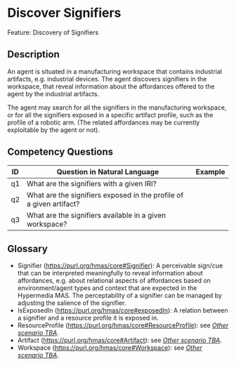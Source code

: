 # Discover Signifiers

Feature: Discovery of Signifiers


## Description
An agent is situated in a manufacturing workspace that contains  industrial artifacts, e.g. industrial devices. The agent discovers signifiers in the workspace, that reveal information about the affordances offered to the agent by the industrial artifacts. 

The agent may search for all the signifiers in the manufacturing workspace, or for all the signifiers exposed in a specific artifact profile, such as the profile of a robotic arm. (The related affordances may be currently exploitable by the agent or not).

## Competency Questions

| ID | Question in Natural Language | Example |
|----|------------------------------|---------|
| q1 | What are the signifiers with a given IRI?                            | |
| q2 | What are the signifiers exposed in the profile of a given artifact?  | |
| q3 | What are the signifiers available in a given workspace?              | |

## Glossary
-	Signifier (https://purl.org/hmas/core#Signifier): A perceivable sign/cue that can be interpreted meaningfully to reveal information about affordances, e.g. about relational aspects of affordances based on environment/agent types and context that are expected in the Hypermedia MAS. The perceptability of a signifier can be managed by adjusting the salience of the signifier.
-	IsExposedIn (https://purl.org/hmas/core#exposedIn): A relation between a signifier and a resource profile it is exposed in.
-	ResourceProfile (https://purl.org/hmas/core#ResourceProfile): see [_Other scenario TBA_]().
-	Artifact (https://purl.org/hmas/core#Artifact): see [_Other scenario TBA_]().
-	Workspace (https://purl.org/hmas/core#Workspace): see [_Other scenario TBA_]().
